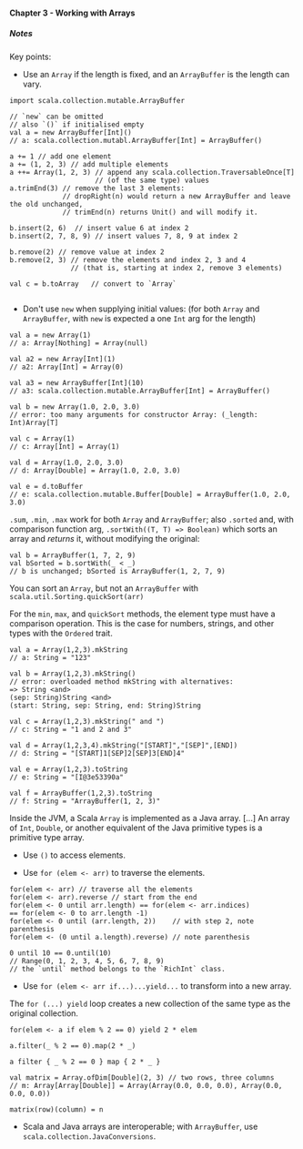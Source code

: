 #### Chapter 3 - Working with Arrays

##### *Notes*

Key points:

+ Use an `Array` if the length is fixed, and an `ArrayBuffer` is the length can vary.

```
import scala.collection.mutable.ArrayBuffer

// `new` can be omitted
// also `()` if initialised empty
val a = new ArrayBuffer[Int]()
// a: scala.collection.mutabl.ArrayBuffer[Int] = ArrayBuffer()

a += 1 // add one element
a += (1, 2, 3) // add multiple elements
a ++= Array(1, 2, 3) // append any scala.collection.TraversableOnce[T] 
					 // (of the same type) values
a.trimEnd(3) // remove the last 3 elements: 
			 // dropRight(n) would return a new ArrayBuffer and leave the old unchanged,
			 // trimEnd(n) returns Unit() and will modify it.

b.insert(2, 6)	// insert value 6 at index 2
b.insert(2, 7, 8, 9) // insert values 7, 8, 9 at index 2

b.remove(2) // remove value at index 2
b.remove(2, 3) // remove the elements and index 2, 3 and 4
 			   // (that is, starting at index 2, remove 3 elements)

val c = b.toArray	// convert to `Array`


```

+ Don't use `new` when supplying initial values:
(for both `Array` and `ArrayBuffer`, with `new` is expected a one `Int` arg for the length)

```
val a = new Array(1)
// a: Array[Nothing] = Array(null)

val a2 = new Array[Int](1)
// a2: Array[Int] = Array(0)

val a3 = new ArrayBuffer[Int](10)
// a3: scala.collection.mutable.ArrayBuffer[Int] = ArrayBuffer()

val b = new Array(1.0, 2.0, 3.0)
// error: too many arguments for constructor Array: (_length: Int)Array[T]

val c = Array(1)
// c: Array[Int] = Array(1)

val d = Array(1.0, 2.0, 3.0)
// d: Array[Double] = Array(1.0, 2.0, 3.0)

val e = d.toBuffer
// e: scala.collection.mutable.Buffer[Double] = ArrayBuffer(1.0, 2.0, 3.0)

```

`.sum`, `.min`, `.max` work for both `Array` and `ArrayBuffer`;
also `.sorted` and, with comparison function arg, `.sortWith((T, T) => Boolean)` which sorts an array and *returns* it, without modifying the original:

```
val b = ArrayBuffer(1, 7, 2, 9)
val bSorted = b.sortWith(_ < _)
// b is unchanged; bSorted is ArrayBuffer(1, 2, 7, 9)
```

You can sort an `Array`, but not an `ArrayBuffer` with `scala.util.Sorting.quickSort(arr)`

For the `min`, `max`, and `quickSort` methods, the element type must have a comparison operation. This is the case for numbers, strings, and other types with the `Ordered` trait.

```
val a = Array(1,2,3).mkString
// a: String = "123"

val b = Array(1,2,3).mkString()
// error: overloaded method mkString with alternatives: 
=> String <and>
(sep: String)String <and>
(start: String, sep: String, end: String)String

val c = Array(1,2,3).mkString(" and ")
// c: String = "1 and 2 and 3"

val d = Array(1,2,3,4).mkString("[START]","[SEP]",[END])
// d: String = "[START]1[SEP]2[SEP]3[END]4"

val e = Array(1,2,3).toString
// e: String = "[I@3e53390a"

val f = ArrayBuffer(1,2,3).toString
// f: String = "ArrayBuffer(1, 2, 3)"

```

Inside the JVM, a Scala `Array` is implemented as a Java array. [...] An array of `Int`, `Double`, or another equivalent of the Java primitive types is a primitive type array.

+ Use `()` to access elements.

+ Use `for (elem <- arr)` to traverse the elements.

```
for(elem <- arr) // traverse all the elements
for(elem <- arr).reverse // start from the end
for(elem <- 0 until arr.length) == for(elem <- arr.indices)
== for(elem <- 0 to arr.length -1)
for(elem <- 0 until (arr.length, 2))	// with step 2, note parenthesis
for(elem <- (0 until a.length).reverse) // note parenthesis

0 until 10 == 0.until(10)
// Range(0, 1, 2, 3, 4, 5, 6, 7, 8, 9)
// the `until` method belongs to the `RichInt` class.

```

+ Use `for (elem <- arr if...)...yield...` to transform into a new array.

The `for (...) yield` loop creates a new collection of the same type as the original collection.

```
for(elem <- a if elem % 2 == 0) yield 2 * elem

a.filter(_ % 2 == 0).map(2 * _)

a filter { _ % 2 == 0 } map { 2 * _ }
```

```
val matrix = Array.ofDim[Double](2, 3) // two rows, three columns
// m: Array[Array[Double]] = Array(Array(0.0, 0.0, 0.0), Array(0.0, 0.0, 0.0))

matrix(row)(column) = n

```

+ Scala and Java arrays are interoperable; with `ArrayBuffer`, use `scala.collection.JavaConversions`.